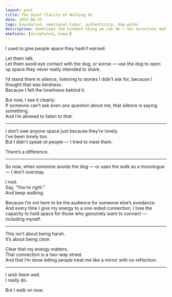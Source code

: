 ```yaml
---
layout: post
title: The Quiet Clarity of Walking On
date: 2025-06-25
tags: boundaries, emotional-labor, authenticity, dog-walks
description: Sometimes the kindest thing we can do — for ourselves and for others — is to walk on, gently but firmly, when we realise the conversation was never meant to include us.
emotions: [acceptance, anger]
---
```


I used to give people space they hadn’t earned.

Let them talk.  
Let them avoid eye contact with the dog, or worse — use the dog to open up space they never really intended to share.

I’d stand there in silence, listening to stories I didn’t ask for, because I thought that was kindness.  
Because I felt the loneliness behind it.

But now, I see it clearly:  
If someone can’t ask even *one* question about me, that silence is saying something.  
And I’m allowed to listen to *that*.

---

I don’t owe anyone space just because they’re lonely.  
I’ve been lonely too.  
But I didn’t speak *at* people — I tried to meet them.

There’s a difference.

---

So now, when someone avoids the dog — or uses the walk as a monologue — I don’t overstay.

I nod.  
Say, “You’re right.”  
And keep walking.

Because I’m not here to be the audience for someone else’s avoidance.  
And every time I give my energy to a one-sided connection, I lose the capacity to hold space for those who genuinely want to connect — including myself.

---

This isn’t about being harsh.  
It’s about being *clear*.

Clear that my energy matters.  
That connection is a two-way street.  
And that I’m done letting people treat me like a mirror with no reflection.

---

I wish them well.  
I really do.

But I walk on now.
